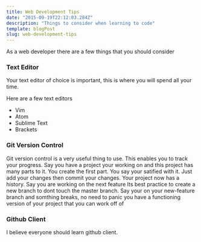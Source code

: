```yaml
---
title: Web Development Tips 
date: "2015-09-19T22:12:03.284Z"
description: "Things to consider when learning to code"
template: blogPost
slug: web-development-tips
---
```

As a web developer there are a few things that you should consider

### Text Editor
Your text editor of choice is important, this is where you will spend all your time.

Here are a few text editors
- Vim
- Atom
- Sublime Text
- Brackets

### Git Version Control
Git version control is a very useful thing to use. This enables you to track your progress. Say you have a project your working on and this project has many parts to it. You create the first part. You say your satified with it. Just add your changes then commit your changes. Your project now has a history. Say you are working on the next feature Its best practice to create a new branch to dont touch the master branch. Say your on your new-feature branch  and somthing breaks, no need to panic you have a functioning version of your project that you can work off of

### Github Client
I believe everyone should learn github client.
